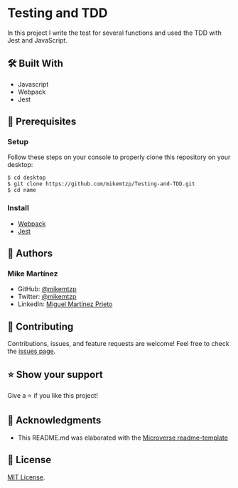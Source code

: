 # Testing and TDD
In this project I write the test for several functions and used the TDD with Jest and JavaScript.

## 🛠️ Built With

- Javascript
- Webpack
- Jest

## 🧮 Prerequisites

### Setup

Follow these steps on your console to properly clone this repository on your desktop:

```
$ cd desktop
$ git clone https://github.com/mikemtzp/Testing-and-TDD.git
$ cd name
```

### Install

- [Webpack](https://webpack.js.org/guides/getting-started/)
- [Jest](https://jestjs.io/docs/getting-started)

## 👤 Authors

### Mike Martínez

- GitHub: [@mikemtzp](https://github.com/mikemtzp)
- Twitter: [@mikemtzp](https://twitter.com/mikemtzp)
- LinkedIn: [Miguel Martínez Prieto](https://www.linkedin.com/in/miguel-mart%C3%ADnez-prieto-a42406166/)

## 🤝 Contributing

Contributions, issues, and feature requests are welcome!
Feel free to check the [issues page](https://github.com/mikemtzp/Testing-and-TDD/issues).

## ⭐️ Show your support

Give a ⭐️ if you like this project!

## 🥇 Acknowledgments

- This README.md was elaborated with the [Microverse readme-template](https://github.com/microverseinc/readme-template)

## 📝 License

[MIT License](https://github.com/mikemtzp/name/blob/master/MIT.md).
